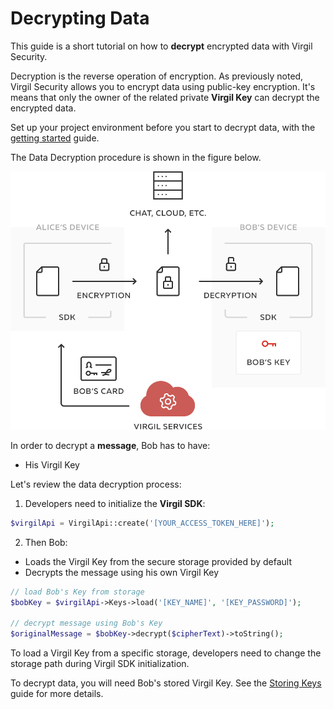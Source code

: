 # Decrypting Data

This guide is a short tutorial on how to **decrypt** encrypted data with Virgil Security.

Decryption is the reverse operation of encryption. As previously noted, Virgil Security allows you to encrypt data using public-key encryption. It's means that only the owner of the related private **Virgil Key**  can decrypt the encrypted data.

Set up your project environment before you start to decrypt data, with the [getting started](/docs/guides/configuration/client-configuration.md) guide.

The Data Decryption procedure is shown in the figure below.

![Virgil Encryption Intro](/docs/img/Encryption_introduction.png "Data decryption")

In order to decrypt a **message**, Bob has to have:
 - His Virgil Key

Let's review the data decryption process:

1. Developers need to initialize the **Virgil SDK**:

```php
$virgilApi = VirgilApi::create('[YOUR_ACCESS_TOKEN_HERE]');
```

2. Then Bob:


  - Loads the Virgil Key from the secure storage provided by default
  - Decrypts the message using his own Virgil Key

  ```php
  // load Bob's Key from storage
  $bobKey = $virgilApi->Keys->load('[KEY_NAME]', '[KEY_PASSWORD]');

  // decrypt message using Bob's Key
  $originalMessage = $bobKey->decrypt($cipherText)->toString();
  ```

To load a Virgil Key from a specific storage, developers need to change the storage path during Virgil SDK initialization.

To decrypt data, you will need Bob's stored Virgil Key. See the [Storing Keys](/docs/guides/virgil-key/saving-key.md) guide for more details.
